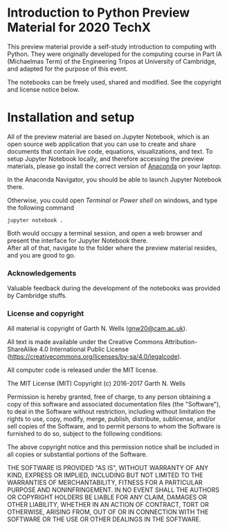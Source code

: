 # Introduction to Python Preview Material for 2020 TechX

This preview material provide a self-study introduction to computing
with Python. They were originally developed for the computing course in Part
IA (Michaelmas Term) of the Engineering Tripos at University of
Cambridge, and adapted for the purpose of this event. 

The notebooks can be freely used, shared and modified. See the
copyright and license notice below.

# Installation and setup

All of the preview material are based on Jupyter Notebook, which is an open source 
web application that you can use to create and share documents that contain 
live code, equations, visualizations, and text. To setup Jupyter Notebook locally,
and therefore accessing the preview materials, please go install the correct version of 
[Anaconda](https://www.anaconda.com/products/individual) on your laptop.  

In the Anaconda Navigator, you should be able to launch Jupyter Notebook there.

Otherwise, you could open *Terminal* or *Power shell* on windows, and type the following command
```console
jupyter notebook .
```

Both would occupy a terminal session, and open a web browser and present the interface for Jupyter Notebook there.  
After all of that, navigate to the folder where the preview material resides, and you are good to go.



### Acknowledgements

Valuable feedback during the development of the notebooks was provided
by Cambridge stuffs.


### License and copyright

All material is copyright of Garth N. Wells (<gnw20@cam.ac.uk>).

All text is made available under the Creative Commons
Attribution-ShareAlike 4.0 International Public License
(https://creativecommons.org/licenses/by-sa/4.0/legalcode).

All computer code is released under the MIT license.

The MIT License (MIT)
Copyright (c) 2016-2017 Garth N. Wells

Permission is hereby granted, free of charge, to any person obtaining
a copy of this software and associated documentation files (the
"Software"), to deal in the Software without restriction, including
without limitation the rights to use, copy, modify, merge, publish,
distribute, sublicense, and/or sell copies of the Software, and to
permit persons to whom the Software is furnished to do so, subject to
the following conditions:

The above copyright notice and this permission notice shall be
included in all copies or substantial portions of the Software.

THE SOFTWARE IS PROVIDED "AS IS", WITHOUT WARRANTY OF ANY KIND,
EXPRESS OR IMPLIED, INCLUDING BUT NOT LIMITED TO THE WARRANTIES OF
MERCHANTABILITY, FITNESS FOR A PARTICULAR PURPOSE AND
NONINFRINGEMENT. IN NO EVENT SHALL THE AUTHORS OR COPYRIGHT HOLDERS BE
LIABLE FOR ANY CLAIM, DAMAGES OR OTHER LIABILITY, WHETHER IN AN ACTION
OF CONTRACT, TORT OR OTHERWISE, ARISING FROM, OUT OF OR IN CONNECTION
WITH THE SOFTWARE OR THE USE OR OTHER DEALINGS IN THE SOFTWARE.